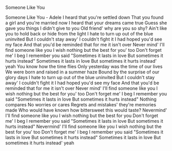 Someone Like You

Someone Like You - Adele
I heard that you're settled down
That you found a girl and you're married now
I heard that your dreams came true
Guess she gave you things I didn't give to you
Old friend' why are you so shy?
Ain't like you to hold back
or hide from the light
I hate to turn up out of the blue uninvited
But I couldn't stay away' I couldn't fight it
I had hoped you'd see my face
And that you'd be reminded that for me
it isn't over
Never mind' I'll find someone like you
I wish nothing but the best for you' too
Don't forget me' I beg
I remember you said
"Sometimes it lasts in love
But sometimes it hurts instead"
Sometimes it lasts in love
But sometimes it hurts instead' yeah
You know how the time flies
Only yesterday was the time of our lives
We were born and raised in a summer haze
Bound by the surprise of our glory days
I hate to turn up out of the blue uninvited
But I couldn't stay away' I couldn't fight it
I had hoped you'd see my face
And that you'd be reminded that for me
it isn't over
Never mind' I'll find someone like you
I wish nothing but the best for you' too
Don't forget me' I beg
I remember you said
"Sometimes it lasts in love
But sometimes it hurts instead"
Nothing compares
No worries or cares
Regrets and mistakes' they're memories made
Who would have known how bittersweet
this would taste?
Nevermind' I'll find someone like you
I wish nothing but the best for you
Don't forget me' I beg
I remember you said
"Sometimes it lasts in love
But sometimes it hurts instead"
Nevermind' I'll find someone like you
I wish nothing but the best for you' too
Don't forget me' I beg
I remember you said
"Sometimes it lasts in love
But sometimes it hurts instead"
Sometimes it lasts in love
But sometimes it hurts instead' yeah